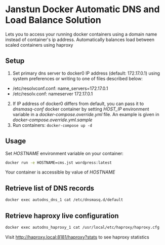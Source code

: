 # Janstun Docker Automatic DNS and Load Balance Solution
Lets you to access your running docker containers using a domain name instead of container's ip address. Automatically balances load between scaled containers using haproxy

## Setup
1. Set primary dns server to docker0 IP address (default: 172.17.0.1) using system preferences or writing to one of files described below:
  * /etc/resolvconf.conf: name_servers=172.17.0.1
  * /etc/resolv.conf: nameserver 172.17.0.1
2. If IP address of docker0 differs from default, you can pass it to *dnsmasq-conf* docker container by setting *HOST_IP* environment variable in a *docker-compose.override.yml* file. An example is given in *docker-compose.override.yml.sample*
3. Run containers: ```docker-compose up -d```

## Usage
Set *HOSTNAME* environment variable on your container:
```bash
docker run -e HOSTNAME=cms.jst wordpress:latest
```
Your container is accessible by value of *HOSTNAME*

## Retrieve list of DNS records
```bash
docker exec autodns_dns_1 cat /etc/dnsmasq.d/default
```

## Retrieve haproxy live configuration
```bash
docker exec autodns_haproxy_1 cat /usr/local/etc/haproxy/haproxy.cfg
```

Visit http://haproxy.local:8181/haproxy?stats to see haproxy statistics
